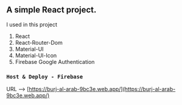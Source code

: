 ## A simple React project.

I used in this project 
1. React
2. React-Router-Dom
3. Material-UI
4. Material-Ul-Icon
5. Firebase Google Authentication

### `Host & Deploy - Firebase`

URL --> [https://burj-al-arab-9bc3e.web.app/](https://burj-al-arab-9bc3e.web.app/)